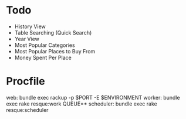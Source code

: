 # Todo
* History View
* Table Searching (Quick Search)
* Year View
* Most Popular Categories
* Most Popular Places to Buy From
* Money Spent Per Place

# Procfile
web:        bundle exec rackup -p $PORT -E $ENVIRONMENT
worker:     bundle exec rake resque:work QUEUE=*
scheduler:  bundle exec rake resque:scheduler